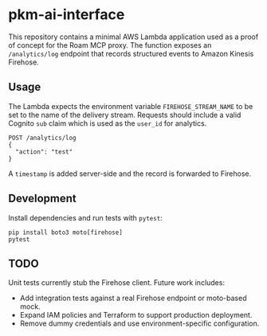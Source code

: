 # pkm-ai-interface

This repository contains a minimal AWS Lambda application used as a proof of
concept for the Roam MCP proxy. The function exposes an `/analytics/log`
endpoint that records structured events to Amazon Kinesis Firehose.

## Usage

The Lambda expects the environment variable `FIREHOSE_STREAM_NAME` to be set to
the name of the delivery stream. Requests should include a valid Cognito
`sub` claim which is used as the `user_id` for analytics.

```
POST /analytics/log
{
  "action": "test"
}
```

A `timestamp` is added server-side and the record is forwarded to Firehose.

## Development

Install dependencies and run tests with `pytest`:

```
pip install boto3 moto[firehose]
pytest
```

## TODO

Unit tests currently stub the Firehose client. Future work includes:

- Add integration tests against a real Firehose endpoint or moto-based mock.
- Expand IAM policies and Terraform to support production deployment.
- Remove dummy credentials and use environment-specific configuration.
